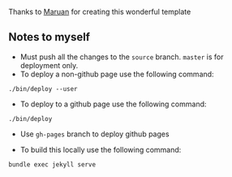 Thanks to [Maruan](https://maruan.alshedivat.com) for creating this wonderful template

## Notes to myself
- Must push all the changes to the `source` branch. `master` is for deployment only.
- To deploy a non-github page use the following command:
```
./bin/deploy --user
```
- To deploy to a github page use the following command:
```
./bin/deploy
```
- Use `gh-pages` branch to deploy github pages

- To build this locally use the following command:
```
bundle exec jekyll serve
```
